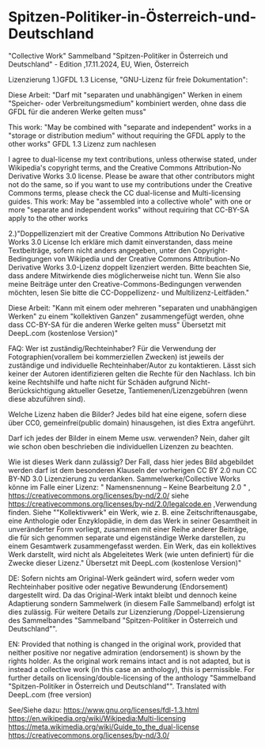 # Spitzen-Politiker-in-Österreich-und-Deutschland
"Collective Work" Sammelband "Spitzen-Politiker in Österreich und Deutschland" - Edition ,17.11.2024, EU, Wien, Österreich

Lizenzierung
1.)GFDL 1.3 License, "GNU-Lizenz für freie Dokumentation":

Diese Arbeit:
"Darf mit "separaten und unabhängigen" Werken in einem "Speicher- oder Verbreitungsmedium" kombiniert werden, ohne dass die GFDL für die anderen Werke gelten muss"

This work: "May be combined with "separate and independent" works in a "storage or distribution medium" without requiring the GFDL apply to the other works"
GFDL 1.3 Lizenz zum nachlesen

I agree to dual-license my text contributions, unless otherwise stated, under Wikipedia's copyright terms, and the Creative Commons Attribution-No Derivative Works 3.0 license. Please be aware that other contributors might not do the same, so if you want to use my contributions under the Creative Commons terms, please check the CC dual-license and Multi-licensing guides. 
This work:
May be "assembled into a collective whole" with one or more "separate and independent works" without requiring that CC-BY-SA apply to the other works

2.)"Doppellizenziert mit der Creative Commons Attribution No Derivative Works 3.0 License Ich erkläre mich damit einverstanden, dass meine Textbeiträge, sofern nicht anders angegeben, unter den Copyright-Bedingungen von Wikipedia und der Creative Commons Attribution-No Derivative Works 3.0-Lizenz doppelt lizenziert werden. Bitte beachten Sie, dass andere Mitwirkende dies möglicherweise nicht tun. Wenn Sie also meine Beiträge unter den Creative-Commons-Bedingungen verwenden möchten, lesen Sie bitte die CC-Doppellizenz- und Multilizenz-Leitfäden."

Diese Arbeit:
"Kann mit einem oder mehreren "separaten und unabhängigen Werken" zu einem "kollektiven Ganzen" zusammengefügt werden, ohne dass CC-BY-SA für die anderen Werke gelten muss" Übersetzt mit DeepL.com (kostenlose Version)"

FAQ:
Wer ist zuständig/Rechteinhaber?
Für die Verwendung der Fotographien(vorallem bei kommerziellen Zwecken) ist jeweils der zuständige und individuelle Rechteinhaber/Autor zu kontaktieren.
Lässt sich keiner der Autoren identifizieren gelten die Rechte für den Nachlass.
Ich bin keine Rechtshilfe und hafte nicht für Schäden aufgrund Nicht-Berücksichtigung aktueller Gesetze, Tantiemenen/Lizenzgebühren (wenn diese abzuführen sind).

Welche Lizenz haben die Bilder?
Jedes bild hat eine eigene, sofern diese über CC0, gemeinfrei(public domain) hinausgehen, ist dies Extra angeführt.

Darf ich jedes der Bilder in einem Meme usw. verwenden?
Nein, daher gilt wie schon oben beschrieben die individuellen Lizenzen zu beachten.

Wie ist dieses Werk dann zulässig?
Der Fall, dass hier jedes Bild abgebildet werden darf ist  dem besonderen Klauseln der vorherigen CC BY 2.0 nun CC BY-ND 3.0 Lizenzierung zu verdanken.
Sammelwerke/Collective Works könne im Falle einer Lizenz: " Namensnennung – Keine Bearbeitung 2.0 " , https://creativecommons.org/licenses/by-nd/2.0/ 
siehe https://creativecommons.org/licenses/by-nd/2.0/legalcode.en ,Verwendung finden.
Siehe ""Kollektivwerk" ein Werk, wie z. B. eine Zeitschriftenausgabe, eine Anthologie oder 
Enzyklopädie, in dem das Werk in seiner Gesamtheit in unveränderter Form vorliegt, 
zusammen mit einer Reihe anderer Beiträge, die für sich genommen separate und 
eigenständige Werke darstellen, zu einem Gesamtwerk zusammengefasst werden. 
 Ein Werk, das ein kollektives Werk darstellt, wird nicht als 
Abgeleitetes Werk (wie unten definiert) für die Zwecke dieser Lizenz." Übersetzt mit DeepL.com (kostenlose Version)"

DE: Sofern nichts am Original-Werk geändert wird, sofern weder vom Rechteinhaber positive oder negative Bewunderung (Endorsement) dargestellt wird.
Da das Original-Werk intakt bleibt und dennoch keine Adaptierung sondern Sammelwerk (in diesem Falle Sammelband) erfolgt ist dies zulässig.
Für weitere Details zur Lizenzierung /Doppel-Lizensierung des Sammelbandes "Sammelband "Spitzen-Politiker in Österreich und Deutschland"".

EN: Provided that nothing is changed in the original work, provided that neither positive nor negative admiration (endorsement) is shown by the rights holder.
As the original work remains intact and is not adapted, but is instead a collective work (in this case an anthology), this is permissible.
For further details on licensing/double-licensing of the anthology "Sammelband "Spitzen-Politiker in Österreich und Deutschland"".
Translated with DeepL.com (free version)

See/Siehe dazu:
https://www.gnu.org/licenses/fdl-1.3.html 
https://en.wikipedia.org/wiki/Wikipedia:Multi-licensing 
https://meta.wikimedia.org/wiki/Guide_to_the_dual-license 
https://creativecommons.org/licenses/by-nd/3.0/
